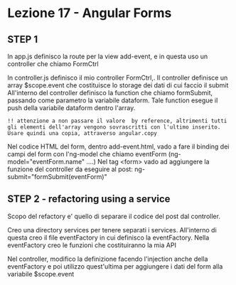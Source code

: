 Lezione 17 - Angular Forms
==========================


STEP 1
------
In app.js definisco la route per la view add-event, e in questa uso un controller che chiamo FormCtrl


In controller.js definisco il mio controller FormCtrl,.
Il controller definisce un array $scope.event che costituisce lo storage dei dati di cui faccio il submit
All'interno del controller definisco la function che chiamo formSubmit, passando come parametro la variabile dataform.
Tale function esegue il push della variabile dataform dentro l'array.

    !! attenzione a non passare il valore  by reference, altrimenti tutti gli elementi dell'array vengono sovrascritti con l'ultimo inserito. Usare quindi una copia, attraverso angular.copy
    
Nel codice HTML del form, dentro add-event.html, vado a fare il binding dei campi del form con l'ng-model che chiamo eventForm (ng-model="eventForm.name" ....)
Nel tag \<form\> vado ad aggiungere la funzione del controller da eseguire al post: ng-submit="formSubmit(eventForm)"


STEP 2 - refactoring using a service
------------------------------------
Scopo del refactory e' quello di separare il codice del post dal controller.

Creo una directory services per tenere separati i services.
All'interno di questa creo il file eventFactory in cui definisco la eventFactory.
Nella eventFactory creo le funzioni che costituiranno la mia API

Nel controller, modifico la definizione facendo l'injection anche della eventFactory e poi utilizzo quest'ultima per aggiungere i dati del form alla variabile $scope.event


